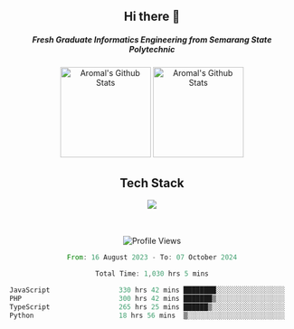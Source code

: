 <div align="center">
  <h2>Hi there 👋</h2>

  <h5>Fresh Graduate Informatics Engineering from Semarang State Polytechnic</h5>

  <img
    height="160"
    alt="Aromal's Github Stats"
    src="https://github-readme-stats.vercel.app/api?username=dafariski77&show_icons=true&theme=tokyonight&count_private=true"
  />
  <img
    alt="Aromal's Github Stats"
    height="160"
    src="https://github-readme-stats.vercel.app/api/top-langs/?username=dafariski77&layout=compact&theme=tokyonight"
  />

  <h2>Tech Stack</h2>
  <a href="https://skillicons.dev">
    <img src="https://skillicons.dev/icons?i=express,nextjs,laravel,mysql,mongodb,redis,prisma,docker,git,gcp,tailwind&perline=14" />
  </a>

  <br /><br />
  <img src="https://komarev.com/ghpvc/?username=dafariski77&abbreviated=true" alt="Profile Views">
    
  <!--START_SECTION:waka-->

```rust
From: 16 August 2023 - To: 07 October 2024

Total Time: 1,030 hrs 5 mins

JavaScript                 330 hrs 42 mins ████████░░░░░░░░░░░░░░░░░   31.71 %
PHP                        300 hrs 42 mins ███████▒░░░░░░░░░░░░░░░░░   28.83 %
TypeScript                 265 hrs 25 mins ██████▒░░░░░░░░░░░░░░░░░░   25.45 %
Python                     18 hrs 56 mins  ▒░░░░░░░░░░░░░░░░░░░░░░░░   01.82 %
```

<!--END_SECTION:waka-->
</div>
